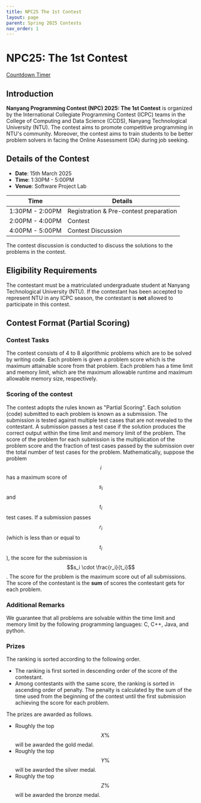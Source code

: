 ```yaml
---
title: NPC25 The 1st Contest
layout: page
parent: Spring 2025 Contests
nav_order: 1
---
```


# NPC25: The 1st Contest

<!-- <iframe src="https://free.timeanddate.com/countdown/i9rzs3rh/n236/cf100/cm0/cu4/ct0/cs0/ca0/co1/cr0/ss0/cac000/cpc000/pcfff/tcf1d8e7/fn3/fs140/szw320/szh135/tatTime%20left%20to%20NPC%201st%20in/tac000/tptTime%20since%20NPC%201st%20started%20in/tpc000/iso2025-02-23T00:00:00" allowtransparency="true" frameborder="0" width="320" height="135" style="display: block; margin: 0 auto;"></iframe> -->
<!-- <iframe src="https://free.timeanddate.com/countdown/i9rzs3rh/n236/cf12/cm0/cu4/ct0/cs0/ca0/co1/cr0/ss0/cac000/cpc000/pcfff/tcf1d8e7/fn3/fs140/szw320/szh135/tatTime%20left%20to%20NPC%201st%20in/tac000/tptTime%20since%20NPC%201st%20started%20in/tpc000/iso2025-03-15T14:00:00" allowtransparency="true" frameborder="0" width="305" height="63" style="display: block; margin: 0 auto;"></iframe> -->
<script src="https://cdn.logwork.com/widget/countdown.js"></script>
<a href="https://logwork.com/countdown-timer" class="countdown-timer" data-style="flip3" data-timezone="Asia/Singapore" data-date="2025-03-15 14:00">Countdown Timer</a>

## Introduction

**Nanyang Programming Contest (NPC) 2025: The 1st Contest** is organized by the International Collegiate Programming Contest (ICPC) teams in the College of Computing and Data Science (CCDS), Nanyang Technological University (NTU). The contest aims to promote competitive programming in NTU's community. Moreover, the contest aims to train students to be better problem solvers in facing the Online Assessment (OA) during job seeking.

## Details of the Contest

- **Date**: 15th March 2025
- **Time**: 1:30PM - 5:00PM
- **Venue**: Software Project Lab

| Time              | Details                               |
|------------------|--------------------------------------|
| 1:30PM - 2:00PM  | Registration & Pre-contest preparation |
| 2:00PM - 4:00PM  | Contest                              |
| 4:00PM - 5:00PM  | Contest Discussion                  |

The contest discussion is conducted to discuss the solutions to the problems in the contest.

## Eligibility Requirements

The contestant must be a matriculated undergraduate student at Nanyang Technological University (NTU). If the contestant has been accepted to represent NTU in any ICPC season, the contestant is **not** allowed to participate in this contest.

## Contest Format (Partial Scoring)

### Contest Tasks

The contest consists of 4 to 8 algorithmic problems which are to be solved by writing code. Each problem is given a problem score which is the maximum attainable score from that problem. Each problem has a time limit and memory limit, which are the maximum allowable runtime and maximum allowable memory size, respectively. 

### Scoring of the contest

The contest adopts the rules known as "Partial Scoring". Each solution (code) submitted to each problem is known as a submission. The submission is tested against multiple test cases that are not revealed to the contestant. A submission passes a test case if the solution produces the correct output within the time limit and memory limit of the problem. The score of the problem for each submission is the multiplication of the problem score and the fraction of test cases passed by the submission over the total number of test cases for the problem. Mathematically, suppose the problem $$i$$ has a maximum score of $$s_i$$ and $$t_i$$ test cases. If a submission passes $$r_i$$ (which is less than or equal to $$t_i$$), the score for the submission is $$s_i \cdot \frac{r_i}{t_i}$$. The score for the problem is the maximum score out of all submissions. The score of the contestant is the **sum** of scores the contestant gets for each problem.

### Additional Remarks

We guarantee that all problems are solvable within the time limit and memory limit by the following programming languages: C, C++, Java, and python.

### Prizes

The ranking is sorted according to the following order.

- The ranking is first sorted in descending order of the score of the contestant.
- Among contestants with the same score, the ranking is sorted in ascending order of penalty. The penalty is calculated by the sum of the time used from the beginning of the contest until the first submission achieving the score for each problem.

The prizes are awarded as follows.

- Roughly the top $$X \%$$ will be awarded the gold medal.
- Roughly the top $$Y \%$$ will be awarded the silver medal. 
- Roughly the top $$Z \%$$ will be awarded the bronze medal.

